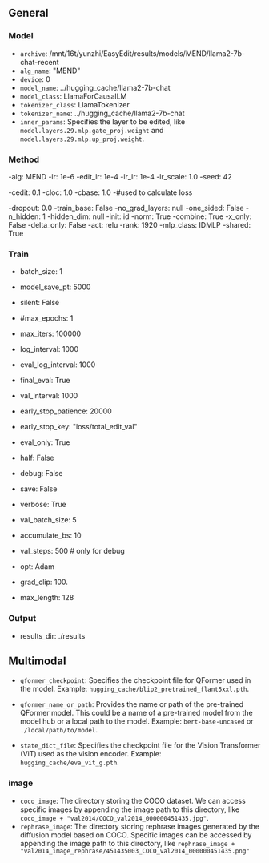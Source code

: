 ## General
### Model

- `archive`: /mnt/16t/yunzhi/EasyEdit/results/models/MEND/llama2-7b-chat-recent
- `alg_name`: "MEND"
- `device`: 0
- `model_name`: ../hugging_cache/llama2-7b-chat
- `model_class`: LlamaForCausalLM
- `tokenizer_class`: LlamaTokenizer
- `tokenizer_name`: ../hugging_cache/llama2-7b-chat
- `inner_params`: Specifies the layer to be edited, like `model.layers.29.mlp.gate_proj.weight` and `model.layers.29.mlp.up_proj.weight`.

### Method
-alg: MEND
-lr: 1e-6
-edit_lr: 1e-4
-lr_lr: 1e-4
-lr_scale: 1.0
-seed: 42

-cedit: 0.1
-cloc: 1.0
-cbase: 1.0
-#used to calculate loss

-dropout: 0.0
-train_base: False
-no_grad_layers: null
-one_sided: False
-n_hidden: 1
-hidden_dim: null
-init: id
-norm: True
-combine: True
-x_only: False
-delta_only: False
-act: relu
-rank: 1920
-mlp_class: IDMLP
-shared: True

### Train
- batch_size: 1
- model_save_pt: 5000
- silent: False
- #max_epochs: 1
- max_iters: 100000
- log_interval: 1000
- eval_log_interval: 1000
- final_eval: True
- val_interval: 1000
- early_stop_patience: 20000
- early_stop_key: "loss/total_edit_val"
- eval_only: True
- half: False
- debug: False
- save: False
- verbose: True

- val_batch_size: 5
- accumulate_bs: 10
- val_steps: 500 # only for debug
- opt: Adam
- grad_clip: 100.
- max_length: 128
### Output

- results_dir: ./results

## Multimodal
- `qformer_checkpoint`: Specifies the checkpoint file for QFormer used in the model. Example: `hugging_cache/blip2_pretrained_flant5xxl.pth`.

- `qformer_name_or_path`: Provides the name or path of the pre-trained QFormer model. This could be a name of a pre-trained model from the model hub or a local path to the model. Example: `bert-base-uncased` or `./local/path/to/model`.

- `state_dict_file`: Specifies the checkpoint file for the Vision Transformer (ViT) used as the vision encoder. Example: `hugging_cache/eva_vit_g.pth`.

### image
- `coco_image`:  The directory storing the COCO dataset. We can access specific images by appending the image path to this directory, like `coco_image + "val2014/COCO_val2014_000000451435.jpg"`.
- `rephrase_image`: The directory storing rephrase images generated by the diffusion model based on COCO. Specific images can be accessed by appending the image path to this directory, like `rephrase_image + "val2014_image_rephrase/451435003_COCO_val2014_000000451435.png"`